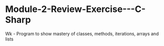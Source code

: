 # Module-2-Review-Exercise---C-Sharp
Wk - Program to show mastery of classes, methods, iterations, arrays and lists

